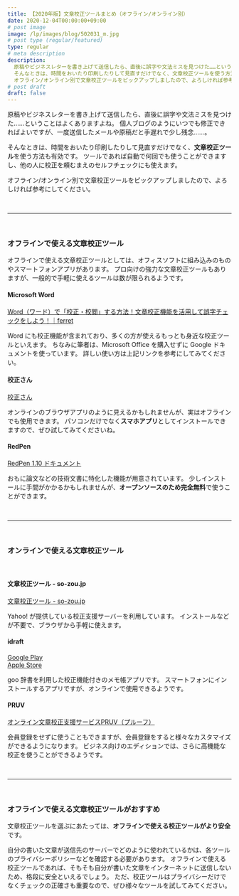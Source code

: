 ```yaml
---
title: 【2020年版】文章校正ツールまとめ（オフライン/オンライン別）
date: 2020-12-04T00:00:00+09:00
# post image
image: /lp/images/blog/502031_m.jpg
# post type (regular/featured)
type: regular
# meta description
description:
  原稿やビジネスレターを書き上げて送信したら、直後に誤字や文法ミスを見つけた……ということはよくありますよね。
  そんなときは、時間をおいたり印刷したりして見直すだけでなく、文章校正ツールを使う方法も有効です。
  オフライン/オンライン別で文章校正ツールをピックアップしましたので、よろしければ参考にしてください。
# post draft
draft: false
---
```


原稿やビジネスレターを書き上げて送信したら、直後に誤字や文法ミスを見つけた……ということはよくありますよね。
個人ブログのようにいつでも修正できればよいですが、一度送信したメールや原稿だと手遅れで少し残念……。

そんなときは、時間をおいたり印刷したりして見直すだけでなく、**文章校正ツール**を使う方法も有効です。
ツールであれば自動で何回でも使うことができますし、他の人に校正を頼むまえのセルフチェックにも使えます。

オフライン/オンライン別で文章校正ツールをピックアップしましたので、よろしければ参考にしてください。

<br>
<hr>
<br>

### オフラインで使える文章校正ツール

オフラインで使える文章校正ツールとしては、オフィスソフトに組み込みのものやスマートフォンアプリがあります。
プロ向けの強力な文章校正ツールもありますが、一般的で手軽に使えるツールは数が限られるようです。
<br>

#### Microsoft Word

[Word（ワード）で「校正・校閲」する方法！文章校正機能を活用して誤字チェックをしよう！｜ferret](https://ferret-plus.com/9115)

Word にも校正機能が含まれており、多くの方が使えるもっとも身近な校正ツールといえます。
ちなみに筆者は、Microsoft Office を購入せずに Google ドキュメントを使っています。
詳しい使い方は上記リンクを参考にしてみてください。
<br>

#### 校正さん

[校正さん](https://kohsei-san.b-hood.site/lp/)

オンラインのブラウザアプリのように見えるかもしれませんが、実はオフラインでも使用できます。
パソコンだけでなく**スマホアプリ**としてインストールできますので、ぜひ試してみてくださいね。
<br>

#### RedPen

[RedPen 1.10 ドキュメント](https://redpen.cc/docs/latest/index_ja.html)

おもに論文などの技術文書に特化した機能が用意されています。
少しインストールに手間がかかるかもしれませんが、**オープンソースのため完全無料**で使うことができます。

<br>
<hr>
<br>

### オンラインで使える文章校正ツール
<br>

#### 文章校正ツール - so-zou.jp

[文章校正ツール - so-zou.jp](https://so-zou.jp/web-app/text/proofreading/)

Yahoo! が提供している校正支援サーバーを利用しています。
インストールなどが不要で、ブラウザから手軽に使えます。
<br>

#### idraft

[Google Play](https://play.google.com/store/apps/details?id=jp.ne.goo.dictapp.pro&hl=ja&gl=US)<br>
[Apple Store](https://apps.apple.com/jp/app/idraft-by-goo-%E3%83%A1%E3%83%A2%E5%B8%B3-%E8%BE%9E%E6%9B%B8/id1515861951)

goo 辞書を利用した校正機能付きのメモ帳アプリです。
スマートフォンにインストールするアプリですが、オンラインで使用できるようです。
<br>

#### PRUV

[オンライン文章校正支援サービスPRUV（プルーフ）](https://pruv.jp/)

会員登録をせずに使うこともできますが、会員登録をすると様々なカスタマイズができるようになります。
ビジネス向けのエディションでは、さらに高機能な校正を使うことができるようです。

<br>
<hr>
<br>

### オフラインで使える文章校正ツールがおすすめ

文章校正ツールを選ぶにあたっては、**オフラインで使える校正ツールがより安全**です。

自分の書いた文章が送信先のサーバーでどのように使われているかは、各ツールのプライバシーポリシーなどを確認する必要があります。
オフラインで使える校正ツールであれば、そもそも自分が書いた文章をインターネットに送信しないため、格段に安全といえるでしょう。
ただ、校正ツールはプライバシーだけでなくチェックの正確さも重要なので、ぜひ様々なツールを試してみてください。
